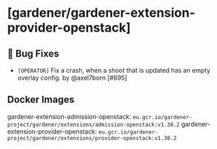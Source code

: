 # [gardener/gardener-extension-provider-openstack]

## 🐛 Bug Fixes

- `[OPERATOR]` Fix a crash, when a shoot that is updated has an empty overlay config.  by @axel7born [#695]

## Docker Images
gardener-extension-admission-openstack: `eu.gcr.io/gardener-project/gardener/extensions/admission-openstack:v1.38.2`
gardener-extension-provider-openstack: `eu.gcr.io/gardener-project/gardener/extensions/provider-openstack:v1.38.2`
